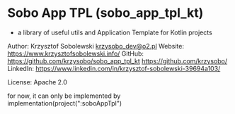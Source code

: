 # Sobo App TPL (sobo_app_tpl_kt)
- a library of useful utils and Application Template for Kotlin projects

Author:     Krzysztof Sobolewski <krzysobo_dev@o2.pl>
Website:    https://www.krzysztofsobolewski.info/
GitHub:     https://github.com/krzysobo/sobo_app_tpl_kt
            https://github.com/krzysobo/
LinkedIn:   https://www.linkedin.com/in/krzysztof-sobolewski-39694a103/

License:    Apache 2.0

for now, it can only be implemented by implementation(project(":soboAppTpl")

